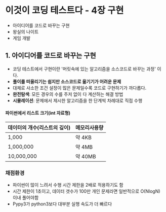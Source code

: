 # 이것이 코딩 테스트다 - 4장 구현
- 아이디어를 코드로 바꾸는 구현
- 왕실의 나이트
- 게임 개발

## 1. 아이디어를 코드로 바꾸는 구현
- 코딩 테스트에서 구현이란 '머릿속에 있는 알고리즘을 소스코드로 바꾸는 과정' 이다.
- **풀이를 떠올리기는 쉽지만 소스코드로 옮기기가 어려운 문제**
- 대체로 사소한 조건 설정이 많은 문제일수록 코드로 구현하기가 까다롭다.
- **완전탐색**: 모든 경우의 수를 주저 없이 다 계산하는 해결 방법
- **시뮬레이션**: 문제에서 제시한 알고리즘을 한 단계씩 차례대로 직접 수행

#### 파이썬에서 리스트 크기(int 자료형)
| 데이터의 개수(리스트의 깊이) | 메모리사용량 |
| ---------------------------- | ------------ |
| 1,000                        | 약 4KB       |
| 1,000,000                    | 약 4MB       |
| 10,000,000                   | 약 40MB      |
### 채점환경

- 파이썬이 많이 느려서 수행 시간 제한을 2배로 적용하기도 함
- 시간 제한이 1초이고, 데이터 갯수가 100만 개인 문제라면 일반적으로 O(NlogN) 이내 풀어야함
- Pypy3가 python3보다 대부분 실행 속도가 더 빠르다